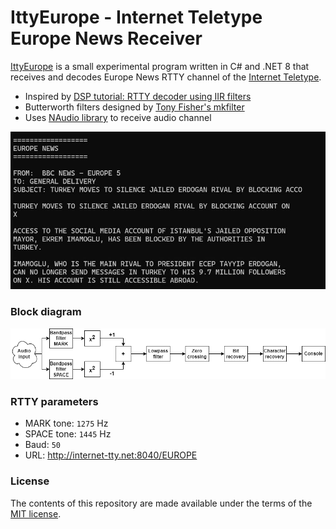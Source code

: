 # IttyEurope - Internet Teletype Europe News Receiver

[IttyEurope](https://github.com/vurdalakov/itty-europe) is a small experimental program written in C# and .NET 8 that receives and decodes
Europe News RTTY channel of the [Internet Teletype](https://www.rtty.com/itty/index.htm).

* Inspired by [DSP tutorial: RTTY decoder using IIR filters](https://dp.nonoo.hu/projects/ham-dsp-tutorial/18-rtty-decoder-using-iir-filters/index.html)
* Butterworth filters designed by [Tony Fisher's mkfilter](https://web.archive.org/web/20200830000623/https://www-users.cs.york.ac.uk/~fisher/mkfilter/)
* Uses [NAudio library](https://github.com/naudio/NAudio) to receive audio channel

![Screenshot](img/Screenshot1.jpg)

### Block diagram

![Block diagram](img/BlockDiagram.png)

### RTTY parameters

* MARK tone: `1275` Hz
* SPACE tone: `1445` Hz
* Baud: `50`
* URL: http://internet-tty.net:8040/EUROPE

### License

The contents of this repository are made available under the terms of the [MIT license](https://opensource.org/licenses/MIT).
